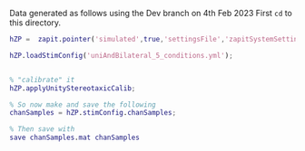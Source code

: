 

Data generated as follows using the Dev branch on 4th Feb 2023
First `cd` to this directory.


```matlab
hZP =  zapit.pointer('simulated',true,'settingsFile','zapitSystemSettings.yml');

hZP.loadStimConfig('uniAndBilateral_5_conditions.yml');


% "calibrate" it
hZP.applyUnityStereotaxicCalib;

% So now make and save the following
chanSamples = hZP.stimConfig.chanSamples;

% Then save with
save chanSamples.mat chanSamples
```



